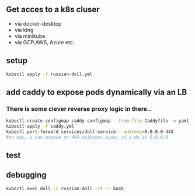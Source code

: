 ## Get acces to a k8s cluser
- via docker-desktop
- via king
- via minikube
- via GCP,AWS, Azure etc..


## setup
```sh
kubectl apply -f russian-doll.yml
```

## add caddy to expose pods dynamically via an LB
### There is some clever reverse proxy logic in there..
```sh
kubectl create configmap caddy-configmap --from-file Caddyfile -o yaml --dry-run=client | kubectl apply -f -
kubectl apply -f caddy.yml
kubectl port-forward services/doll-service --address=0.0.0.0 443 
#on mac, u can expose on 443 withoout sudo; if u do it 0.0.0.0 
```

## test

## debugging
```sh
kubectl exec doll -c russian-doll -it -- bash
```